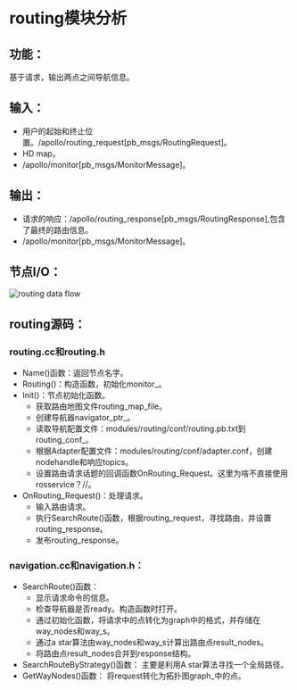 # routing模块分析
## 功能：
基于请求，输出两点之间导航信息。
## 输入：
 * 用户的起始和终止位置。/apollo/routing_request[pb_msgs/RoutingRequest]。
 * HD map。
 * /apollo/monitor[pb_msgs/MonitorMessage]。

## 输出：
 * 请求的响应：/apollo/routing_response[pb_msgs/RoutingResponse],包含了最终的路由信息。
 * /apollo/monitor[pb_msgs/MonitorMessage]。

## 节点I/O：
![routing data flow](images/routing_node_arch.bmp)
## routing源码：
### routing.cc和routing.h
 * Name()函数：返回节点名字。
 * Routing()：构造函数，初始化monitor_。
 * Init()：节点初始化函数。
   * 获取路由地图文件routing_map_file。
   * 创建导航器navigator_ptr_。
   * 读取导航配置文件：modules/routing/conf/routing.pb.txt到routing_conf_。
   * 根据Adapter配置文件：modules/routing/conf/adapter.conf，创建nodehandle和响应topics。
   * 设置路由请求话题的回调函数OnRouting_Request。这里为啥不直接使用rosservice？//。
 * OnRouting_Request()：处理请求。
   * 输入路由请求。
   * 执行SearchRoute()函数，根据routing_request，寻找路由，并设置routing_response。
   * 发布routing_response。

### navigation.cc和navigation.h：
 * SearchRoute()函数：
   * 显示请求命令的信息。
   * 检查导航器是否ready。构造函数时打开。
   * 通过初始化函数，将请求中的点转化为graph中的格式，并存储在way_nodes和way_s。
   * 通过a star算法由way_nodes和way_s计算出路由点result_nodes。
   * 将路由点result_nodes合并到response结构。
 * SearchRouteByStrategy()函数：
 主要是利用A star算法寻找一个全局路径。
 * GetWayNodes()函数：
 将request转化为拓扑图graph_中的点。
